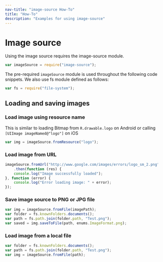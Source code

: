 ```yaml
---
nav-title: "image-source How-To"
title: "How-To"
description: "Examples for using image-source"
---
```

# Image source
Using the image source requires the image-source module.
``` JavaScript
var imageSource = require("image-source");
```
The pre-required `imageSource` module is used throughout the following code snippets.
We also use fs module defined as follows:
``` JavaScript
var fs = require("file-system");
```
## Loading and saving images
### Load image using resource name
This is similar to loading Bitmap from `R.drawable.logo` on Android or calling `[UIImage imageNamed@"logo"]` on iOS
``` JavaScript
var img = imageSource.fromResource("logo");
```
### Load image from URL
``` JavaScript
imageSource.fromUrl("http://www.google.com/images/errors/logo_sm_2.png")
    .then(function (res) {
    console.log("Image successfully loaded");
}, function (error) {
    console.log("Error loading image: " + error);
});
```
### Save image source to PNG or JPG file
``` JavaScript
var img = imageSource.fromFile(imagePath);
var folder = fs.knownFolders.documents();
var path = fs.path.join(folder.path, "Test.png");
var saved = img.saveToFile(path, enums.ImageFormat.png);
```
### Load image from a local file
``` JavaScript
var folder = fs.knownFolders.documents();
var path = fs.path.join(folder.path, "Test.png");
var img = imageSource.fromFile(path);
```
